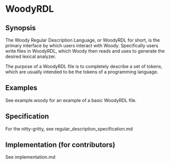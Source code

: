 # WoodyRDL

## Synopsis

The Woody Regular Description Language, or WoodyRDL for short, is the primary
interface by which users interact with Woody. Specifically users write files in
WoodyRDL, which Woody then reads and uses to generate the desired lexical
analyzer.

The purpose of a WoodyRDL file is to completely describe a set of tokens, which
are usually intended to be the tokens of a programming language.

## Examples

See example.woody for an example of a basic WoodyRDL file.

## Specification

For the nitty-gritty, see regular_description_specification.md

## Implementation (for contributors)

See implementation.md
